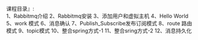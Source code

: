 课程目录』:  
1、Rabbitmq介绍
2、Rabbitmq安装
3、添加用户和虚拟主机
4、Hello World
5、work 模式
6、消息确认
7、Publish_Subscribe发布订阅模式
8、route 路由模式
9、topic模式
10、整合spring方式-1
11、整合sring方式-2
12、消息持久化
